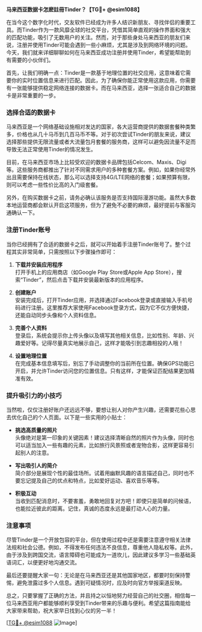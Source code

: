 **马来西亚数据卡怎麽註冊Tinder？【TG💪+ @esim1088】**

在当今这个数字化时代，交友软件已经成为许多人结识新朋友、寻找伴侣的重要工具。而Tinder作为一款风靡全球的社交平台，凭借其简单直观的操作界面和强大的匹配功能，吸引了无数用户的关注。然而，对于那些身处马来西亚的朋友们来说，注册并使用Tinder可能会遇到一些小麻烦，尤其是涉及到网络环境的问题。今天，我们就来详细聊聊如何在马来西亚成功注册并使用Tinder，希望能帮助到有需要的小伙伴们。

首先，让我们明确一点：Tinder是一款基于地理位置的社交应用，这意味着它需要你的实时位置信息来进行匹配。因此，为了确保你能正常使用这款应用，你需要有一张能够提供稳定网络连接的数据卡。而在马来西亚，选择一张适合自己的数据卡是非常重要的一步。

### **选择合适的数据卡**

马来西亚是一个网络基础设施相对发达的国家，各大运营商提供的数据套餐种类繁多，价格也从几十马币到几百马币不等。对于初次尝试Tinder的朋友来说，建议选择那些提供无限流量或者大流量包月套餐的服务商，这样可以避免因流量不足而导致无法正常使用Tinder的情况发生。

目前，在马来西亚市场上比较受欢迎的数据卡品牌包括Celcom、Maxis、Digi等。这些服务商都推出了针对不同需求用户的多种套餐方案。例如，如果你经常外出且需要保持在线状态，那么可以选择支持4G/LTE网络的套餐；如果预算有限，则可以考虑一些性价比高的入门级套餐。

另外，在购买数据卡之前，请务必确认该服务是否支持国际漫游功能。虽然大多数本地运营商都会默认开启这项服务，但为了避免不必要的麻烦，最好提前与客服沟通确认一下。

### **注册Tinder账号**

当你已经拥有了合适的数据卡之后，就可以开始着手注册Tinder账号了。整个过程其实非常简单，只需按照以下步骤操作即可：

1. **下载并安装应用程序**  
   打开手机上的应用商店（如Google Play Store或Apple App Store），搜索“Tinder”，然后点击下载并安装最新版本的应用程序。

2. **创建账户**  
   安装完成后，打开Tinder应用，并选择通过Facebook登录或直接输入手机号码进行注册。这里推荐大家使用Facebook登录方式，因为它不仅方便快捷，还能自动同步头像和个人资料信息。

3. **完善个人资料**  
   登录后，系统会提示你上传头像以及填写其他相关信息，比如性别、年龄、兴趣爱好等。记得尽量真实地展示自己，这样才能吸引到志趣相投的人哦！

4. **设置地理位置**  
   在完成基本信息填写后，别忘了手动调整你的当前所在位置。确保GPS功能已开启，并允许Tinder访问您的位置信息。只有这样，才能保证匹配结果更加精准有效。

### **提升吸引力的小技巧**

当然啦，仅仅注册好账户还远远不够，要想让别人对你产生兴趣，还需要花些心思去优化自己的个人页面。以下是一些实用的小贴士：

- **挑选高质量的照片**  
  头像绝对是第一印象的关键因素！建议选择清晰自然的照片作为头像，同时也可以适当加入一些有趣的元素，比如旅行风景照或者宠物合影，这样更容易引起别人的注意。

- **写出吸引人的简介**  
  简介部分是展现个性的最佳场所。试着用幽默风趣的语言描述自己，同时也不要忘记提及自己的优点和特点，比如爱好运动、喜欢音乐等等。

- **积极互动**  
  当收到匹配消息时，不要害羞，勇敢地回复对方吧！即使只是简单的问候语，也能拉近彼此的距离。记住，真诚的态度永远是最打动人心的力量。

### **注意事项**

尽管Tinder是一个开放包容的平台，但在使用过程中还是需要注意遵守相关法律法规和社会公德。例如，不得发布任何违法不良信息，尊重他人隐私权等。此外，由于涉及到跨国交流，语言障碍也可能成为一道坎儿，因此建议多学习一些基础英语词汇，以便更好地沟通交流。

最后还要提醒大家一句：无论是在马来西亚还是其他国家地区，都要时刻保持警惕，避免泄露过多个人信息。遇到可疑情况时，应及时向官方举报渠道反映。

总之，只要掌握了正确的方法，并且持之以恒地努力经营自己的社交圈，相信每一位马来西亚用户都能够顺利享受到Tinder带来的乐趣与便利。希望这篇指南能给大家带来帮助，祝大家早日找到心仪的另一半！

[[TG💪+ @esim1088](https://t.me/s/esim1088) ![Image](https://i.postimg.cc/4NQfJmqS/Snipaste-2025-05-13-00-14-12.png)]